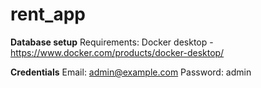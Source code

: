 # rent_app

**Database setup**
Requirements: Docker desktop - https://www.docker.com/products/docker-desktop/

**Credentials**
Email: admin@example.com
Password: admin
